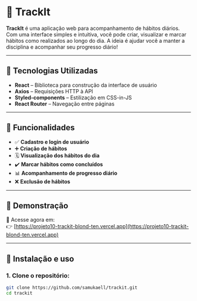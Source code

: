 # 📆 TrackIt

**TrackIt** é uma aplicação web para acompanhamento de hábitos diários. Com uma interface simples e intuitiva, você pode criar, visualizar e marcar hábitos como realizados ao longo do dia. A ideia é ajudar você a manter a disciplina e acompanhar seu progresso diário!

---

## 🚀 Tecnologias Utilizadas

- **React** – Biblioteca para construção da interface de usuário
- **Axios** – Requisições HTTP à API
- **Styled-components** – Estilização em CSS-in-JS
- **React Router** – Navegação entre páginas

---

## 🧠 Funcionalidades

- ✅ **Cadastro e login de usuário**
- ➕ **Criação de hábitos**
- 🗓️ **Visualização dos hábitos do dia**
- ✔️ **Marcar hábitos como concluídos**
- 📊 **Acompanhamento de progresso diário**
- ❌ **Exclusão de hábitos**

---

## 📸 Demonstração

🔗 Acesse agora em:  
👉 [https://projeto10-trackit-blond-ten.vercel.app](https://projeto10-trackit-blond-ten.vercel.app)

---

## 🔧 Instalação e uso

### 1. Clone o repositório:

```bash
git clone https://github.com/samukaell/trackit.git
cd trackit
